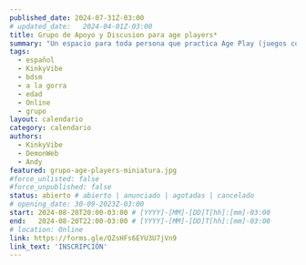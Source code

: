 ```yaml
---
published_date: 2024-07-31Z-03:00
# updated_date:   2024-04-01Z-03:00
title: Grupo de Apoyo y Discusion para age players*
summary: "Un espacio para toda persona que practica Age Play (juegos con la edad) y quiere venir a compartir con otres sobre estas vivencias."
tags:
  - español
  - KinkyVibe
  - bdsm
  - a la gorra
  - edad
  - Online
  - grupo
layout: calendario
category: calendario
authors:
  - KinkyVibe
  - DemonWeb
  - Andy
featured: grupo-age-players-miniatura.jpg
#force_unlisted: false
#force_unpublished: false
status: abierto # abierto | anunciado | agotadas | cancelado
# opening_date: 30-09-2023Z-03:00
start: 2024-08-20T20:00-03:00 # [YYYY]-[MM]-[DD]T[hh]:[mm]-03:00
end:   2024-08-20T22:00-03:00 # [YYYY]-[MM]-[DD]T[hh]:[mm]-03:00
# location: Online
link: https://forms.gle/QZsHFs6EYU3U7jVn9
link_text: 'INSCRIPCIÓN'
---
```

